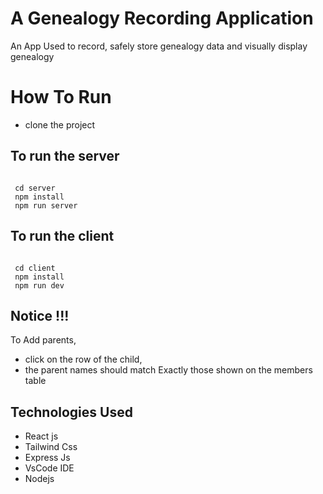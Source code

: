 # A Genealogy Recording Application

An App Used to record, safely store genealogy data and visually display genealogy

# How To Run

- clone the project

## To run the server

```

 cd server
 npm install
 npm run server
```

## To run the client

```

 cd client
 npm install
 npm run dev
```

## Notice !!!

To Add parents,

- click on the row of the child,
- the parent names should match Exactly those shown on the members table

## Technologies Used

- React js
- Tailwind Css
- Express Js
- VsCode IDE
- Nodejs
